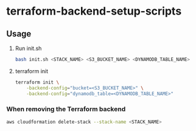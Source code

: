 # terraform-backend-setup-scripts
## Usage
1. Run init.sh

	```sh
	bash init.sh <STACK_NAME> <S3_BUCKET_NAME> <DYNAMODB_TABLE_NAME>
	```

1. terraform init

	```sh
	terraform init \
		-backend-config="bucket=<S3_BUCKET_NAME>" \
		-backend-config="dynamodb_table=<DYNAMODB_TABLE_NAME>"
	```

### When removing the Terraform backend

```sh
aws cloudformation delete-stack --stack-name <STACK_NAME>
```
